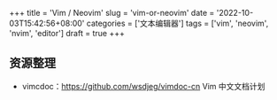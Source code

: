 +++
title = 'Vim / Neovim'
slug = 'vim-or-neovim'
date = '2022-10-03T15:42:56+08:00' 
categories = ['文本编辑器']
tags = ['vim', 'neovim', 'nvim', 'editor']
draft = true
+++

## 资源整理

- vimcdoc：<https://github.com/wsdjeg/vimdoc-cn> Vim 中文文档计划

